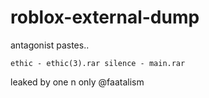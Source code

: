 # roblox-external-dump
antagonist pastes..

``
ethic - ethic(3).rar
silence - main.rar
``

leaked by one n only @faatalism
